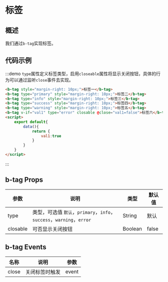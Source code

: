 <script>
    export default{
        data(){
            return {
                val1:true
            }
        }
    }
</script>
# 标签

## 概述

我们通过`b-tag`实现标签。

## 代码示例

:::demo `type`属性定义标签类型，启用`closeable`属性将显示关闭按钮，具体的行为可以通过监听`close`事件去实现。
```html
<b-tag style="margin-right: 10px;">标签一</b-tag>
<b-tag type="primary" style="margin-right: 10px;">标签二</b-tag>
<b-tag type="info" style="margin-right: 10px;">标签三</b-tag>
<b-tag type="success" style="margin-right: 10px;">标签四</b-tag>
<b-tag type="warning" style="margin-right: 10px;">标签五</b-tag>
<b-tag v-if="val1" type="error" closable @close="val1=false">标签六</b-tag>
<script>
    export default{
        data(){
            return {
                val1:true
            }
        }
    }
</script>
```
:::

## b-tag Props

| 参数      | 说明          | 类型      | 默认值  |
|---------- |-------------- |---------- |-------- |
| type | 类型，可选值 `默认`，`primary`，`info`，`success`，`warning`，`error` | String  | 默认 |
| closable | 可否显示关闭按钮 | Boolean | false |

## b-tag Events

| 名称  | 说明  | 参数  |
|---------- |-------- |---------- |
| close | 关闭标签时触发 | event |
